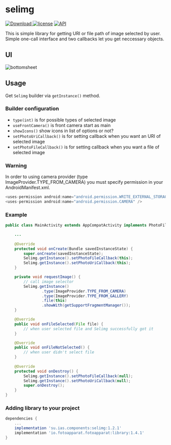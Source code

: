 # selimg
[ ![Download](https://api.bintray.com/packages/interactiveservices/maven/selimg/images/download.svg) ](https://bintray.com/interactiveservices/maven/selimg/_latestVersion)
[![license](https://img.shields.io/github/license/mashape/apistatus.svg)](https://opensource.org/licenses/MIT)
[![API](https://img.shields.io/badge/API-14%2B-green.svg)](https://developer.android.com/about/versions/android-4.0.html)

This is simple library for getting URI or file path of image selected by user.
Simple one-call interface and two callbacks let you get neccessary objects.

## UI
![bottomsheet](https://raw.githubusercontent.com/interactiveservices/selimg/master/screenshots/bottomsheet.png)

## Usage
Get `Selimg` builder via `getInstance()` method.
### Builder configuration
- `type(int)` is for possible types of selected image
- `useFrontCamera()` is front camera start as main
- `showIcons()` show icons in list of options or not?
- `setPhotoUriCallback()` is for setting callback when you want an URI of selected image
- `setPhotoFileCallback()` is for setting callback when you want a file of selected image
### Warning
In order to using camera provider (type ImageProvider.TYPE_FROM_CAMERA) you must specify permission in your AndroidManifest.xml.
```java
<uses-permission android:name="android.permission.WRITE_EXTERNAL_STORAGE" />
<uses-permission android:name="android.permission.CAMERA" />
```
### Example
```java
public class MainActivity extends AppCompatActivity implements PhotoFileCallback {

    ...
    
    @Override
    protected void onCreate(Bundle savedInstanceState) {
        super.onCreate(savedInstanceState);
        Selimg.getInstance().setPhotoFileCallback(this);
        Selimg.getInstance().setPhotoUriCallback(this);
    }

    private void requestImage() {
        // call image selector
        Selimg.getInstance()
                .type(ImageProvider.TYPE_FROM_CAMERA)
                .type(ImageProvider.TYPE_FROM_GALLERY)
                .file(this)
                .showWith(getSupportFragmentManager());
    }

    @Override
    public void onFileSelected(File file) {
        // when user selected file and Selimg successfully got it
    }

    @Override
    public void onFileNotSelected() {
        // when user didn't select file
    }
    
    @Override
    protected void onDestroy() {
        Selimg.getInstance().setPhotoFileCallback(null);
        Selimg.getInstance().setPhotoUriCallback(null);
        super.onDestroy();
    }
}
```
### Adding library to your project
```groovy
dependencies {
    ...
    implementation 'su.ias.components:selimg:1.2.1'
    implementation 'io.fotoapparat.fotoapparat:library:1.4.1'
}
```
